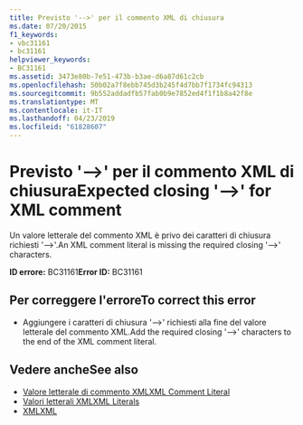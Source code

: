 ```yaml
---
title: Previsto '-->' per il commento XML di chiusura
ms.date: 07/20/2015
f1_keywords:
- vbc31161
- bc31161
helpviewer_keywords:
- BC31161
ms.assetid: 3473e80b-7e51-473b-b3ae-d6a87d61c2cb
ms.openlocfilehash: 50b02a7f8ebb745d3b245f4d7bb7f1734fc94313
ms.sourcegitcommit: 9b552addadfb57fab0b9e7852ed4f1f1b8a42f8e
ms.translationtype: MT
ms.contentlocale: it-IT
ms.lasthandoff: 04/23/2019
ms.locfileid: "61828607"
---
```

# <a name="expected-closing----for-xml-comment"></a><span data-ttu-id="dded4-102">Previsto '-->' per il commento XML di chiusura</span><span class="sxs-lookup"><span data-stu-id="dded4-102">Expected closing '-->' for XML comment</span></span>
<span data-ttu-id="dded4-103">Un valore letterale del commento XML è privo dei caratteri di chiusura richiesti '-->'.</span><span class="sxs-lookup"><span data-stu-id="dded4-103">An XML comment literal is missing the required closing '-->' characters.</span></span>  
  
 <span data-ttu-id="dded4-104">**ID errore:** BC31161</span><span class="sxs-lookup"><span data-stu-id="dded4-104">**Error ID:** BC31161</span></span>  
  
## <a name="to-correct-this-error"></a><span data-ttu-id="dded4-105">Per correggere l'errore</span><span class="sxs-lookup"><span data-stu-id="dded4-105">To correct this error</span></span>  
  
-   <span data-ttu-id="dded4-106">Aggiungere i caratteri di chiusura '-->' richiesti alla fine del valore letterale del commento XML.</span><span class="sxs-lookup"><span data-stu-id="dded4-106">Add the required closing '-->' characters to the end of the XML comment literal.</span></span>  
  
## <a name="see-also"></a><span data-ttu-id="dded4-107">Vedere anche</span><span class="sxs-lookup"><span data-stu-id="dded4-107">See also</span></span>

- [<span data-ttu-id="dded4-108">Valore letterale di commento XML</span><span class="sxs-lookup"><span data-stu-id="dded4-108">XML Comment Literal</span></span>](../../visual-basic/language-reference/xml-literals/xml-comment-literal.md)
- [<span data-ttu-id="dded4-109">Valori letterali XML</span><span class="sxs-lookup"><span data-stu-id="dded4-109">XML Literals</span></span>](../../visual-basic/language-reference/xml-literals/index.md)
- [<span data-ttu-id="dded4-110">XML</span><span class="sxs-lookup"><span data-stu-id="dded4-110">XML</span></span>](../../visual-basic/programming-guide/language-features/xml/index.md)
